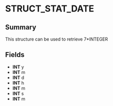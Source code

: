 # STRUCT_STAT_DATE

## Summary
This structure can be used to retrieve 7*INTEGER

## Fields
* **INT** y
* **INT** m
* **INT** d
* **INT** h
* **INT** m
* **INT** s
* **INT** m